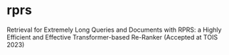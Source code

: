 # rprs
Retrieval for Extremely Long Queries and Documents with RPRS: a Highly Efficient and Effective Transformer-based Re-Ranker (Accepted at TOIS 2023)
